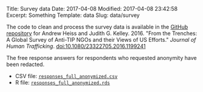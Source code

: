 Title: Survey data
Date: 2017-04-08
Modified: 2017-04-08 23:42:58
Excerpt: Something
Template: data
Slug: data/survey


The code to clean and process the survey data is available in the [GitHub repository](https://github.com/andrewheiss/From-the-Trenches-Anti-TIP-NGOs-and-US) for Andrew Heiss and Judith G. Kelley. 2016. "From the Trenches: A Global Survey of Anti-TIP NGOs and their Views of US Efforts." *Journal of Human Trafficking*. [doi:10.1080/23322705.2016.1199241](https://dx.doi.org/10.1080/23322705.2016.1199241)

The free response answers for respondents who requested anonymity have been
redacted. 

- CSV file: [`responses_full_anonymized.csv`](/files/data/responses_full_anonymized.csv)
- R file: [`responses_full_anonymized.rds`](/files/data/responses_full_anonymized.rds)

<div class="spacer-10"></div>

<div class="row">
  <div class="col-xs-12 col-sm-10 col-md-8 col-sm-offset-1 col-md-offset-2">
    <div class="github-card" data-github="andrewheiss/From-the-Trenches-Anti-TIP-NGOs-and-US" data-width="100%" data-height="" data-theme="default"></div>
    <script src="//cdn.jsdelivr.net/github-cards/latest/widget.js"></script>
  </div>
</div>
